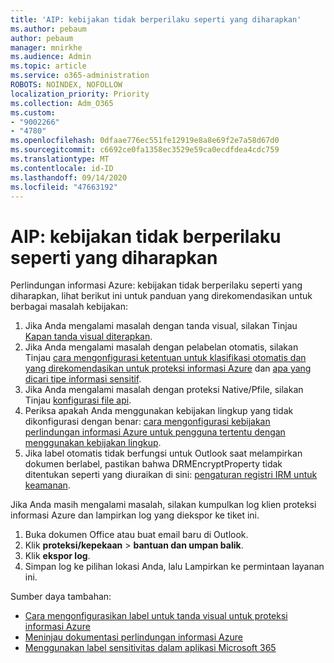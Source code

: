 ```yaml
---
title: 'AIP: kebijakan tidak berperilaku seperti yang diharapkan'
ms.author: pebaum
author: pebaum
manager: mnirkhe
ms.audience: Admin
ms.topic: article
ms.service: o365-administration
ROBOTS: NOINDEX, NOFOLLOW
localization_priority: Priority
ms.collection: Adm_O365
ms.custom:
- "9002266"
- "4780"
ms.openlocfilehash: 0dfaae776ec551fe12919e8a8e69f2e7a58d67d0
ms.sourcegitcommit: c6692ce0fa1358ec3529e59ca0ecdfdea4cdc759
ms.translationtype: MT
ms.contentlocale: id-ID
ms.lasthandoff: 09/14/2020
ms.locfileid: "47663192"
---
```

# <a name="aip-policies-not-behaving-as-expected"></a>AIP: kebijakan tidak berperilaku seperti yang diharapkan

Perlindungan informasi Azure: kebijakan tidak berperilaku seperti yang diharapkan, lihat berikut ini untuk panduan yang direkomendasikan untuk berbagai masalah kebijakan:

1. Jika Anda mengalami masalah dengan tanda visual, silakan Tinjau [Kapan tanda visual diterapkan](https://docs.microsoft.com/azure/information-protection/configure-policy-markings#when-visual-markings-are-applied).
2. Jika Anda mengalami masalah dengan pelabelan otomatis, silakan Tinjau [cara mengonfigurasi ketentuan untuk klasifikasi otomatis dan yang direkomendasikan untuk proteksi informasi Azure](https://docs.microsoft.com/azure/information-protection/configure-policy-classification) dan [apa yang dicari tipe informasi sensitif](https://docs.microsoft.com/microsoft-365/compliance/sensitive-information-type-entity-definitions).
3. Jika Anda mengalami masalah dengan proteksi Native/Pfile, silakan Tinjau [konfigurasi file api](https://docs.microsoft.com/azure/information-protection/develop/file-api-configuration).
4. Periksa apakah Anda menggunakan kebijakan lingkup yang tidak dikonfigurasi dengan benar: [cara mengonfigurasi kebijakan perlindungan informasi Azure untuk pengguna tertentu dengan menggunakan kebijakan lingkup](https://docs.microsoft.com/azure/information-protection/configure-policy-scope).
5. Jika label otomatis tidak berfungsi untuk Outlook saat melampirkan dokumen berlabel, pastikan bahwa DRMEncryptProperty tidak ditentukan seperti yang diuraikan di sini: [pengaturan registri IRM untuk keamanan](https://docs.microsoft.com/deployoffice/security/protect-sensitive-messages-and-documents-by-using-irm-in-office#office-2016-irm-registry-key-options).

Jika Anda masih mengalami masalah, silakan kumpulkan log klien proteksi informasi Azure dan lampirkan log yang diekspor ke tiket ini.

1. Buka dokumen Office atau buat email baru di Outlook.
2. Klik **proteksi/kepekaan**  >  **bantuan dan umpan balik**.
3. Klik **ekspor log**.
4. Simpan log ke pilihan lokasi Anda, lalu Lampirkan ke permintaan layanan ini.

Sumber daya tambahan:

- [Cara mengonfigurasikan label untuk tanda visual untuk proteksi informasi Azure](https://docs.microsoft.com/azure/information-protection/configure-policy-markings)
- [Meninjau dokumentasi perlindungan informasi Azure](https://docs.microsoft.com/azure/information-protection/what-is-information-protection)
- [Menggunakan label sensitivitas dalam aplikasi Microsoft 365](https://docs.microsoft.com/microsoft-365/compliance/sensitivity-labels-office-apps)

